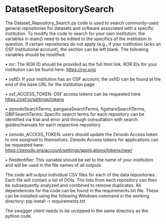 # DatasetRepositorySearch

The Dataset_Repository_Search.py code is used to search commonly-used general repositories for datasets and software associated with a specific institution. 
To modify the code to search for your own institution, the variables in main() need to be edited to the specifics of the institution in question. If certain repositories do not apply (e.g., if your institution lacks an OSF Institutional account), the section can be left blank. The following variables should be modified:

•	ror: The ROR ID should be provided as the full html link. ROR IDs for your institution can be found here: https://ror.org/

•	osfID: If your institution has an OSF account, the osfID can be found at the end of the base URL for the institution page

•	osf_ACCESS_TOKEN: OSF access tokens can be requested here: https://osf.io/settings/tokens 

•	zenodoSearchTerms, pangaeaSearchTerms, figshareSearchTerms, GBIFSearchTerms: Specific search terms for each repository can be identified via trial and error and through consultation with search guides/manuals for each respective repository

•	zenodo_ACCESS_TOKEN: users should update the Zenodo Access token to one assigned to themselves. Zenodo Access tokens for applications can be requested here:  https://zenodo.org/account/settings/applications/tokens/new/

•	fileIdentifier: This variable should be set to the name of your institution and will be used in the file names of all outputs

The code will output individual CSV files for each of the data repositories. Each file will contain a list of DOIs. The lists from each repository can then be subsequently analyzed and combined to remove duplicates.
All dependencies for the code can be found in the requirements.txt file. These can be installed using the following Windows command in the working directory: pip install -r requirements.txt 

The swagger client needs to be unzipped in the same directory as the python code.
